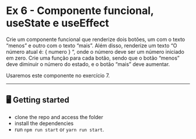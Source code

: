# Ex 6 - Componente funcional, useState e useEffect

Crie um componente funcional que renderize dois botões, um com o texto “menos” e outro com o texto “mais”. Além disso, renderize um texto “O número atual é: { numero } “, onde o número deve ser um número iniciado em zero. Crie uma função para cada botão, sendo que o botão “menos” deve diminuir o número do estado, e o botão “mais” deve aumentar.

Usaremos este componente no exercício 7.

______

## 🖥️ Getting started

- clone the repo and access the folder
- install the dependencies
- run `npm run start` or `yarn run start`.

